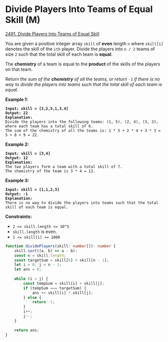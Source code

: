 # Divide Players Into Teams of Equal Skill (M)

[2491. Divide Players Into Teams of Equal Skill](https://leetcode.com/problems/divide-players-into-teams-of-equal-skill/)



You are given a positive integer array `skill` of **even** length `n` where `skill[i]` denotes the skill of the `ith` player. Divide the players into `n / 2` teams of size `2` such that the total skill of each team is **equal**.

The **chemistry** of a team is equal to the **product** of the skills of the players on that team.

Return _the sum of the **chemistry** of all the teams, or return_ `-1` _if there is no way to divide the players into teams such that the total skill of each team is equal._

&#x20;

**Example 1:**

<pre><code><strong>Input: skill = [3,2,5,1,3,4]
</strong><strong>Output: 22
</strong><strong>Explanation: 
</strong>Divide the players into the following teams: (1, 5), (2, 4), (3, 3), where each team has a total skill of 6.
The sum of the chemistry of all the teams is: 1 * 5 + 2 * 4 + 3 * 3 = 5 + 8 + 9 = 22.
</code></pre>

**Example 2:**

<pre><code><strong>Input: skill = [3,4]
</strong><strong>Output: 12
</strong><strong>Explanation: 
</strong>The two players form a team with a total skill of 7.
The chemistry of the team is 3 * 4 = 12.
</code></pre>

**Example 3:**

<pre><code><strong>Input: skill = [1,1,2,3]
</strong><strong>Output: -1
</strong><strong>Explanation: 
</strong>There is no way to divide the players into teams such that the total skill of each team is equal.
</code></pre>

&#x20;

**Constraints:**

* `2 <= skill.length <= 10^5`
* `skill.length` is even.
* `1 <= skill[i] <= 1000`



```typescript
function dividePlayers(skill: number[]): number {
    skill.sort((a, b) => a - b);
    const n = skill.length;
    const targetSum = skill[0] + skill[n - 1];
    let i = 0, j = n - 1;
    let ans = 0;
    
    while (i < j) {
        const tempSum = skill[i] + skill[j];
        if (tempSum === targetSum) {
            ans += skill[i] * skill[j];
        } else {
            return -1;
        }
        i++;
        j--;
    }
    
    return ans;
}
```
